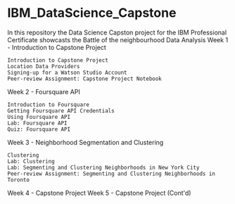 # IBM_DataScience_Capstone
In this repository the Data Science Capston project for the IBM Professional Certificate showcasts the Battle of the neighbourhood Data Analysis
Week 1 - Introduction to Capstone Project

    Introduction to Capstone Project
    Location Data Providers
    Signing-up for a Watson Studio Account
    Peer-review Assignment: Capstone Project Notebook

Week 2 - Foursquare API

    Introduction to Foursquare
    Getting Foursquare API Credentials
    Using Foursquare API
    Lab: Foursquare API
    Quiz: Foursquare API

Week 3 - Neighborhood Segmentation and Clustering

    Clustering
    Lab: Clustering
    Lab: Segmenting and Clustering Neighborhoods in New York City
    Peer-review Assignment: Segmenting and Clustering Neighborhoods in Toronto

Week 4 - Capstone Project
Week 5 - Capstone Project (Cont'd)
